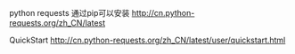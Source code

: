 python requests
通过pip可以安装
http://cn.python-requests.org/zh_CN/latest

QuickStart
http://cn.python-requests.org/zh_CN/latest/user/quickstart.html